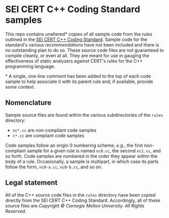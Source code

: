 # SEI CERT C++ Coding Standard samples

This repo contains unaltered\* copies of all sample code from the _rules_ outlined in the [SEI CERT C++ Coding Standard](https://wiki.sei.cmu.edu/confluence/pages/viewpage.action?pageId=88046682). Sample code for the standard's various _recommendations_ have not been included and there is no outstanding plan to do so. These source code files are not guaranteed to compile cleanly, or even at all. They are meant for use in gauging the effectiveness of static analyzers against CERT's rules for the C++ programming language.

\* A single, one-line comment has been added to the top of each code sample to help associate it with its parent rule and, if available, provide some context.

## Nomenclature

Sample source files are found within the various subdirectories of the `rules` directory:

- `nc*.cc` are non-compliant code samples
- `c*.cc` are compliant code samples

Code samples follow an origin 0 numbering scheme, _e.g._, the first non-compliant sample for a given rule is named `nc0.cc`, the second `nc1.cc`, and so forth. Code samples are numbered in the order they appear within the body of a rule. Occasionally, a sample is multipart, in which case its parts follow the form, `nc0-a.cc`, `nc0-b.cc`, and so on.

## Legal statement

All of the C++ source code files in the `rules` directory have been copied directly from the SEI CERT C++ Coding Standard. Accordingly, all of these source files are _Copyright © Carnegie Mellon University. All Rights Reserved._
